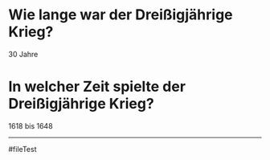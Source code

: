 <!---->

# Wie lange war der Dreißigjährige Krieg? 
30 Jahre

# In welcher Zeit spielte der Dreißigjährige Krieg?
1618 bis 1648

---
#fileTest